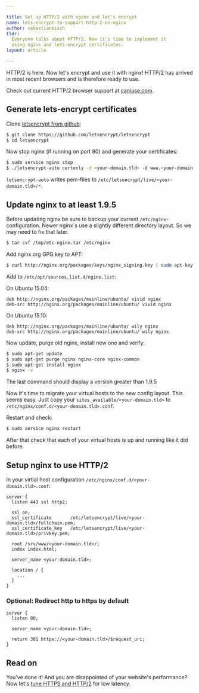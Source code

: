 ```yaml
---

title: Set up HTTP/2 with nginx and let's encrypt
name: lets-encrypt-to-support-http-2-on-nginx
author: sebastianmisch
tldr:
  Everyone talks about HTTP/2. Now it's time to implement it
  using nginx and lets-encrypt certificates.
layout: article

---
```


HTTP/2 is here. Now let's encrypt and use it with nginx!
HTTP/2 has arrived in most recent browsers and is therefore ready to use.

<div class="box box--external-link">
  <span>
    Check out current HTTP/2 browser support at
    <a href="http://caniuse.com/#search=http2"
    target="caniuse">caniuse.com</a>.
  </span>
</div>

## Generate lets-encrypt certificates
Clone [letsencrypt from github](https://github.com/letsencrypt/letsencrypt):
```bash
$ git clone https://github.com/letsencrypt/letsencrypt
$ cd letsencrypt
```
Now stop nginx (if running on port 80) and generate your certificates:
```bash
$ sudo service nginx stop
$ ./letsencrypt-auto certonly -d <your-domain.tld> -d www.<your-domain.tld>
```
`letsencrypt-auto` writes pem-files to `/etc/letsencrypt/live/<your-domain.tld>/*`.


## Update nginx to at least 1.9.5
Before updating nginx be sure to backup your current
`/etc/nginx`-configuration. Newer nginx`s use a slightly different
directory layout. So we may need to fix that later.
```bash
$ tar cvf /tmp/etc-nginx.tar /etc/nginx
```

Add nginx.org GPG key to APT:
```bash
$ curl http://nginx.org/packages/keys/nginx_signing.key | sudo apt-key add -
```

Add to `/etc/apt/sources.list.d/nginx.list`:

On Ubuntu 15.04:
```
deb http://nginx.org/packages/mainline/ubuntu/ vivid nginx
deb-src http://nginx.org/packages/mainline/ubuntu/ vivid nginx
```
On Ubuntu 15.10:
```
deb http://nginx.org/packages/mainline/ubuntu/ wily nginx
deb-src http://nginx.org/packages/mainline/ubuntu/ wily nginx
```

Now update, purge old nginx, install new one and verify:
```bash
$ sudo apt-get update
$ sudo apt-get purge nginx nginx-core nginx-common
$ sudo apt-get install nginx
$ nginx -v
```
The last command should display a version greater than 1.9.5

Now it's time to migrate your virtual hosts to the new config layout. This
seems easy. Just copy your `sites_available/<your-domain.tld>` to
`/etc/nginx/conf.d/<your-domain.tld>.conf`.

Restart and check:
```bash
$ sudo service nginx restart
```
After that check that each of your virtual hosts is up and running like
it did before.


## Setup nginx to use HTTP/2
In your virtial host configuration `/etc/nginx/conf.d/<your-domain.tld>.conf`:
```
server {
  listen 443 ssl http2;

  ssl on;
  ssl_certificate       /etc/letsencrypt/live/<your-domain.tld>/fullchain.pem;
  ssl_certificate_key   /etc/letsencrypt/live/<your-domain.tld>/privkey.pem;

  root /srv/www/<your-domain.tld>/;
  index index.html;

  server_name <your-domain.tld>;

  location / {
    ...
  }
}
```

### Optional: Redirect http to https by default
```
server {
  listen 80;

  server_name <your-domain.tld>;

  return 301 https://<your-domain.tld>/$request_uri;
}
```

## Read on
<div class="box box--internal-link">
  <span>
    You've done it! And you are disappointed of your website's performance?
    Now let's <a href="/2015/12/27/tune-https-and-http-2-for-low-latency/">tune HTTPS and HTTP/2</a> for low latency.
  </span>
</div>
